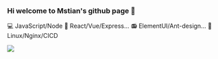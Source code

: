### Hi welcome to Mstian's github page 👋


💻 JavaScript/Node
🥌 React/Vue/Express...
📻 ElementUI/Ant-design...
🔭 Linux/Nginx/CICD

![](https://github-readme-stats.vercel.app/api?username=Mstian)
